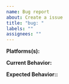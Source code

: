 ```yaml
---
name: Bug report
about: Create a issue
title: "bug: "
labels: ""
assignees: ""
---
```


**Platforms(s):**
<!-- List the platforms this bug affects. -->

**Current Behavior:**
<!-- Describe how the bug manifests. -->

**Expected Behavior::**
<!-- Describe what the behavior would be without the bug. -->

